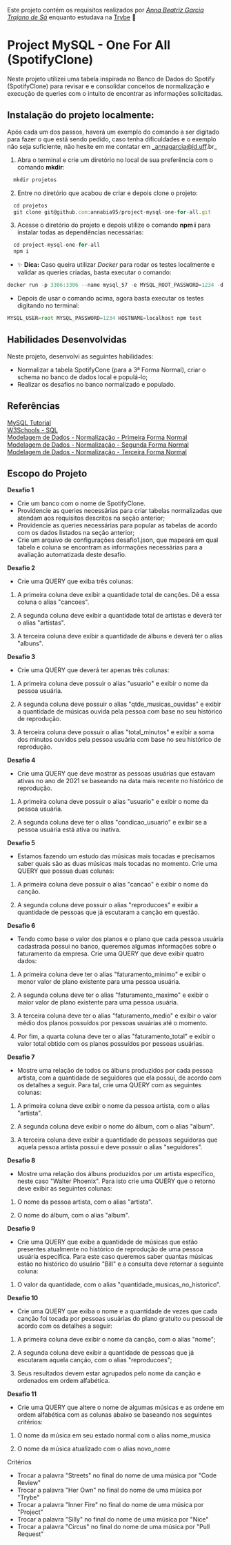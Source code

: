 
Este projeto contém os requisitos realizados por _[Anna Beatriz Garcia Trajano de Sá](www.linkedin.com/in/anna-beatriz-trajano-de-sá)_ enquanto estudava na [Trybe](https://www.betrybe.com/) :rocket:

# Project MySQL  - One For All (SpotifyClone)

Neste projeto utilizei uma tabela inspirada no Banco de Dados do Spotify (SpotifyClone) para revisar e e consolidar conceitos 
de normalização e execução de queries com o intuito de encontrar as informações solicitadas.


## Instalação do projeto localmente:
 
Após cada um dos passos, haverá um exemplo do comando a ser digitado para fazer o que está sendo pedido, caso tenha dificuldades e o exemplo não seja suficiente, não hesite em me contatar em _annagarcia@id.uff.br_ 

1. Abra o terminal e crie um diretório no local de sua preferência com o comando **mkdir**:
```javascript
  mkdir projetos
```

2. Entre no diretório que acabou de criar e depois clone o projeto:
```javascript
  cd projetos
  git clone git@github.com:annabia95/project-mysql-one-for-all.git
```

3. Acesse o diretório do projeto e depois utilize o comando **npm i** para instalar todas as dependências necessárias:
```javascript
  cd project-mysql-one-for-all
  npm i
```

- ✨ **Dica:** Caso queira utilizar _Docker_ para rodar os testes localmente e validar as queries criadas, basta executar o comando:
```javascript
docker run -p 3306:3306 --name mysql_57 -e MYSQL_ROOT_PASSWORD=1234 -d mysql:5.7 mysqld --default-authentication-plugin=mysql_native_password
```
- Depois de usar o comando acima, agora basta executar os testes digitando no terminal:
```javascript
MYSQL_USER=root MYSQL_PASSWORD=1234 HOSTNAME=localhost npm test
```

## Habilidades Desenvolvidas

Neste projeto, desenvolvi as seguintes habilidades:

 - Normalizar a tabela SpotifyCone (para a 3ª Forma Normal), criar o schema no banco de dados local e populá-lo;
 - Realizar os desafios no banco normalizado e populado.
 
 ## Referências
 
 [MySQL Tutorial](https://www.mysqltutorial.org/)<br>
 [W3Schools - SQL](https://www.w3schools.com/sql/)<br>
 [Modelagem de Dados - Normalização - Primeira Forma Normal](https://www.youtube.com/watch?v=eRaAMNjCFYw)<br>
 [Modelagem de Dados - Normalização - Segunda Forma Normal](https://youtu.be/6ER9lWOk-cY)<br>
 [Modelagem de Dados - Normalização - Terceira Forma Normal](https://youtu.be/usA8QKvEHWw)<br>
 

 ## Escopo do Projeto
 
 **Desafio 1**
 
 - Crie um banco com o nome de SpotifyClone.
 - Providencie as queries necessárias para criar tabelas normalizadas que atendam aos requisitos descritos na seção anterior;
 - Providencie as queries necessárias para popular as tabelas de acordo com os dados listados na seção anterior;
 - Crie um arquivo de configurações desafio1.json, que mapeará em qual tabela e coluna se encontram as informações necessárias para a avaliação automatizada deste desafio.
 
 **Desafio 2**
 
 - Crie uma QUERY que exiba três colunas:

1. A primeira coluna deve exibir a quantidade total de canções. Dê a essa coluna o alias "cancoes".

2. A segunda coluna deve exibir a quantidade total de artistas e deverá ter o alias "artistas".

3. A terceira coluna deve exibir a quantidade de álbuns e deverá ter o alias "albuns".

 **Desafio 3**
 
 - Crie uma QUERY que deverá ter apenas três colunas:

1. A primeira coluna deve possuir o alias "usuario" e exibir o nome da pessoa usuária.

2. A segunda coluna deve possuir o alias "qtde_musicas_ouvidas" e exibir a quantidade de músicas ouvida pela pessoa com base no seu histórico de reprodução.

3. A terceira coluna deve possuir o alias "total_minutos" e exibir a soma dos minutos ouvidos pela pessoa usuária com base no seu histórico de reprodução.

 **Desafio 4**
 
 - Crie uma QUERY que deve mostrar as pessoas usuárias que estavam ativas no ano de 2021 se baseando na data mais recente no histórico de reprodução.

1. A primeira coluna deve possuir o alias "usuario" e exibir o nome da pessoa usuária.

2. A segunda coluna deve ter o alias "condicao_usuario" e exibir se a pessoa usuária está ativa ou inativa.
 
 **Desafio 5**
 
 - Estamos fazendo um estudo das músicas mais tocadas e precisamos saber quais são as duas músicas mais tocadas no momento. Crie uma QUERY que possua duas colunas:

1. A primeira coluna deve possuir o alias "cancao" e exibir o nome da canção.

2. A segunda coluna deve possuir o alias "reproducoes" e exibir a quantidade de pessoas que já escutaram a canção em questão.

 **Desafio 6**
 
 - Tendo como base o valor dos planos e o plano que cada pessoa usuária cadastrada possui no banco, queremos algumas informações sobre o faturamento da empresa. Crie uma QUERY que deve exibir quatro dados:

1. A primeira coluna deve ter o alias "faturamento_minimo" e exibir o menor valor de plano existente para uma pessoa usuária.

2. A segunda coluna deve ter o alias "faturamento_maximo" e exibir o maior valor de plano existente para uma pessoa usuária.

3. A terceira coluna deve ter o alias "faturamento_medio" e exibir o valor médio dos planos possuídos por pessoas usuárias até o momento.

4. Por fim, a quarta coluna deve ter o alias "faturamento_total" e exibir o valor total obtido com os planos possuídos por pessoas usuárias.

 **Desafio 7**
 
 - Mostre uma relação de todos os álbuns produzidos por cada pessoa artista, com a quantidade de seguidores que ela possui, de acordo com os detalhes a seguir. Para tal, crie uma QUERY com as seguintes colunas:

1. A primeira coluna deve exibir o nome da pessoa artista, com o alias "artista".

2. A segunda coluna deve exibir o nome do álbum, com o alias "album".

3. A terceira coluna deve exibir a quantidade de pessoas seguidoras que aquela pessoa artista possui e deve possuir o alias "seguidores".

 **Desafio 8**
 
 - Mostre uma relação dos álbuns produzidos por um artista específico, neste caso "Walter Phoenix". Para isto crie uma QUERY que o retorno deve exibir as seguintes colunas:

1. O nome da pessoa artista, com o alias "artista".

2. O nome do álbum, com o alias "album".

 **Desafio 9**
 
 - Crie uma QUERY que exibe a quantidade de músicas que estão presentes atualmente no histórico de reprodução de uma pessoa usuária específica. Para este caso queremos saber quantas músicas estão no histórico do usuário "Bill" e a consulta deve retornar a seguinte coluna:

1. O valor da quantidade, com o alias "quantidade_musicas_no_historico".

 **Desafio 10**
 
 - Crie uma QUERY que exiba o nome e a quantidade de vezes que cada canção foi tocada por pessoas usuárias do plano gratuito ou pessoal de acordo com os detalhes a seguir:

1. A primeira coluna deve exibir o nome da canção, com o alias "nome";

2. A segunda coluna deve exibir a quantidade de pessoas que já escutaram aquela canção, com o alias "reproducoes";

3. Seus resultados devem estar agrupados pelo nome da canção e ordenados em ordem alfabética.

 **Desafio 11**
 
 - Crie uma QUERY que altere o nome de algumas músicas e as ordene em ordem alfabética com as colunas abaixo se baseando nos seguintes critérios:

1. O nome da música em seu estado normal com o alias nome_musica

2. O nome da música atualizado com o alias novo_nome

Critérios

 - Trocar a palavra "Streets" no final do nome de uma música por "Code Review"
 - Trocar a palavra "Her Own" no final do nome de uma música por "Trybe"
 - Trocar a palavra "Inner Fire" no final do nome de uma música por "Project"
 - Trocar a palavra "Silly" no final do nome de uma música por "Nice"
 - Trocar a palavra "Circus" no final do nome de uma música por "Pull Request"
